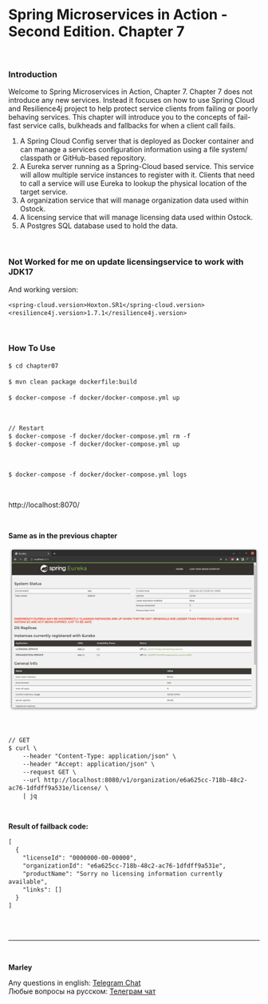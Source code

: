 # Spring Microservices in Action - Second Edition. Chapter 7

<br/>

### Introduction

Welcome to Spring Microservices in Action, Chapter 7.  Chapter 7 does not introduce any new services. Instead it focuses on how to use Spring Cloud and Resilience4j project to help protect service clients from failing or poorly behaving services. This chapter will introduce you to the concepts of fail-fast service calls, bulkheads and fallbacks for when a client call fails. 

1.  A Spring Cloud Config server that is deployed as Docker container and can manage a services configuration information using a file system/ classpath or GitHub-based repository.
2. A Eureka server running as a Spring-Cloud based service. This service will allow multiple service instances to register with it. Clients that need to call a service will use Eureka to lookup the physical location of the target service.
3.  A organization service that will manage organization data used within Ostock.
4.  A licensing service that will manage licensing data used within Ostock.
5.  A Postgres SQL database used to hold the data.



<br/>

### Not Worked for me on update licensingservice to work with JDK17

And working version:

```
<spring-cloud.version>Hoxton.SR1</spring-cloud.version>
<resilience4j.version>1.7.1</resilience4j.version>
```


<br/>

### How To Use


```
$ cd chapter07

$ mvn clean package dockerfile:build

$ docker-compose -f docker/docker-compose.yml up
```

<br/>

```
// Restart
$ docker-compose -f docker/docker-compose.yml rm -f
$ docker-compose -f docker/docker-compose.yml up
```

<br/>

```
$ docker-compose -f docker/docker-compose.yml logs 
```

<br/>

http://localhost:8070/


<br/>

**Same as in the previous chapter**


![Application](/img/ch06-pic01.png?raw=true)


<br/>


```
// GET
$ curl \
    --header "Content-Type: application/json" \
    --header "Accept: application/json" \
    --request GET \
    --url http://localhost:8080/v1/organization/e6a625cc-718b-48c2-ac76-1dfdff9a531e/license/ \
    | jq
```

<br/>

**Result of failback code:**

```
[
  {
    "licenseId": "0000000-00-00000",
    "organizationId": "e6a625cc-718b-48c2-ac76-1dfdff9a531e",
    "productName": "Sorry no licensing information currently available",
    "links": []
  }
]
```



<br/><br/>

---

<br/>

**Marley**

Any questions in english: <a href="https://javadev.org/chat/">Telegram Chat</a>  
Любые вопросы на русском: <a href="https://javadev.ru/chat/">Телеграм чат</a>
